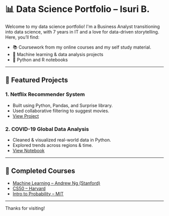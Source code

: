 # 📊 Data Science Portfolio – Isuri B.

Welcome to my data science portfolio! I'm a Business Analyst transitioning into data science, with 7 years in IT and a love for data-driven storytelling. Here, you’ll find:

- 📚 Coursework from my online courses and my self study material.
- 🧠 Machine learning & data analysis projects
- 🧪 Python and R notebooks

---

## 🚀 Featured Projects
### 1. Netflix Recommender System
- Built using Python, Pandas, and Surprise library.
- Used collaborative filtering to suggest movies.
- [View Project](link)

### 2. COVID-19 Global Data Analysis
- Cleaned & visualized real-world data in Python.
- Explored trends across regions & time.
- [View Notebook](link)

---

## 📖 Completed Courses
- [Machine Learning – Andrew Ng (Stanford)](link)
- [CS50 – Harvard](link)
- [Intro to Probability – MIT](link)

---

Thanks for visiting!
